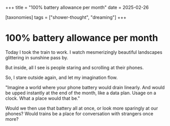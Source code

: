 +++
title = "100% battery allowance per month"
date = 2025-02-26

[taxonomies]
tags = ["shower-thought", "dreaming"]
+++

# 100% battery allowance per month

Today I took the train to work. I watch mesmerizingly beautiful landscapes glittering in sunshine pass by.

But inside, all I see is people staring and scrolling at their phones.

So, I stare outside again, and let my imagination flow.

"Imagine a world where your phone battery would drain linearly. And would be upped instantly at the end of the month, like a data plan. Usage on a clock. What a place would that be."

Would we then use that battery all at once, or look more sparingly at our phones? Would trains be a place for conversation with strangers once more?

